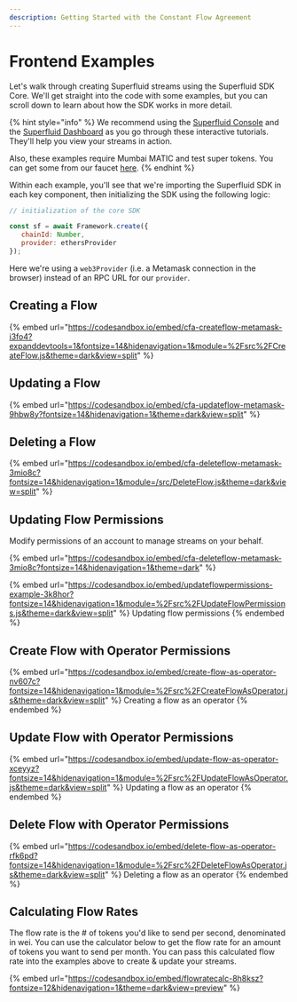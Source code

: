 ```yaml
---
description: Getting Started with the Constant Flow Agreement
---
```


# Frontend Examples

Let's walk through creating Superfluid streams using the Superfluid SDK Core. We'll get straight into the code with some examples, but you can scroll down to learn about how the SDK works in more detail.

{% hint style="info" %}
We recommend using the [Superfluid Console](https://console.superfluid.finance) and the [Superfluid Dashboard](https://app.superfluid.finance) as you go through these interactive tutorials. They'll help you view your streams in action.

Also, these examples require Mumbai MATIC and test super tokens. You can get some from our faucet [here](../super-tokens/super-token-faucet.md).
{% endhint %}

Within each example, you'll see that we're importing the Superfluid SDK in each key component, then initializing the SDK using the following logic:

```javascript
// initialization of the core SDK

const sf = await Framework.create({ 
   chainId: Number, 
   provider: ethersProvider 
});
```

Here we're using a `web3Provider` (i.e. a Metamask connection in the browser) instead of an RPC URL for our `provider`.

## Creating a Flow

{% embed url="https://codesandbox.io/embed/cfa-createflow-metamask-i3fo4?expanddevtools=1&fontsize=14&hidenavigation=1&module=%2Fsrc%2FCreateFlow.js&theme=dark&view=split" %}

## Updating a Flow

{% embed url="https://codesandbox.io/embed/cfa-updateflow-metamask-9hbw8y?fontsize=14&hidenavigation=1&theme=dark&view=split" %}

## Deleting a Flow

{% embed url="https://codesandbox.io/embed/cfa-deleteflow-metamask-3mio8c?fontsize=14&hidenavigation=1&module=/src/DeleteFlow.js&theme=dark&view=split" %}

## Updating Flow Permissions

Modify permissions of an account to manage streams on your behalf.

{% embed url="https://codesandbox.io/embed/cfa-deleteflow-metamask-3mio8c?fontsize=14&hidenavigation=1&theme=dark" %}

{% embed url="https://codesandbox.io/embed/updateflowpermissions-example-3k8hor?fontsize=14&hidenavigation=1&module=%2Fsrc%2FUpdateFlowPermissions.js&theme=dark&view=split" %}
Updating flow permissions
{% endembed %}

## Create Flow with Operator Permissions

{% embed url="https://codesandbox.io/embed/create-flow-as-operator-nv607c?fontsize=14&hidenavigation=1&module=%2Fsrc%2FCreateFlowAsOperator.js&theme=dark&view=split" %}
Creating a flow as an operator
{% endembed %}

## Update Flow with Operator Permissions

{% embed url="https://codesandbox.io/embed/update-flow-as-operator-xceyyz?fontsize=14&hidenavigation=1&module=%2Fsrc%2FUpdateFlowAsOperator.js&theme=dark&view=split" %}
Updating a flow as an operator
{% endembed %}

## Delete Flow with Operator Permissions

{% embed url="https://codesandbox.io/embed/delete-flow-as-operator-rfk6pd?fontsize=14&hidenavigation=1&module=%2Fsrc%2FDeleteFlowAsOperator.js&theme=dark&view=split" %}
Deleting a flow as an operator
{% endembed %}

## Calculating Flow Rates

The flow rate is the # of tokens you'd like to send per second, denominated in wei. You can use the calculator below to get the flow rate for an amount of tokens you want to send per month. You can pass this calculated flow rate into the examples above to create & update your streams.

{% embed url="https://codesandbox.io/embed/flowratecalc-8h8ksz?fontsize=12&hidenavigation=1&theme=dark&view=preview" %}
